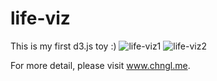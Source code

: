 life-viz
========
This is my first d3.js toy :)
![life-viz1](https://cloud.githubusercontent.com/assets/1328543/5333149/cfbf6632-7e3c-11e4-83f1-d2a829bf2ec6.png)
![life-viz2](https://cloud.githubusercontent.com/assets/1328543/5333150/cfcce668-7e3c-11e4-932f-51aa3add0be2.png)

For more detail, please visit www.chngl.me.
